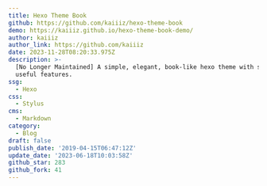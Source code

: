 ```yaml
---
title: Hexo Theme Book
github: https://github.com/kaiiiz/hexo-theme-book
demo: https://kaiiiz.github.io/hexo-theme-book-demo/
author: kaiiiz
author_link: https://github.com/kaiiiz
date: 2023-11-28T08:20:33.975Z
description: >-
  [No Longer Maintained] A simple, elegant, book-like hexo theme with some
  useful features.
ssg:
  - Hexo
css:
  - Stylus
cms:
  - Markdown
category:
  - Blog
draft: false
publish_date: '2019-04-15T06:47:12Z'
update_date: '2023-06-18T10:03:58Z'
github_star: 283
github_fork: 41
---
```


